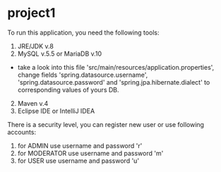 # project1
To run this application, you need the following tools:
1) JRE/JDK v.8
2) MySQL v.5.5 or MariaDB v.10
  - take a look into this file 'src/main/resources/application.properties', 
  change fields 'spring.datasource.username', 'spring.datasource.password' 
  and 'spring.jpa.hibernate.dialect' to corresponding values of yours DB.
2) Maven v.4
3) Eclipse IDE or IntelliJ IDEA

There is a security level, you can register new user or use following accounts: 
1) for ADMIN use username and password 'r'
2) for MODERATOR use username and password 'm'
3) for USER use username and password 'u'
